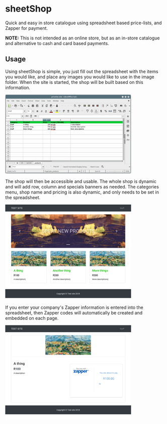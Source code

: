 # sheetShop
Quick and easy in store catalogue using spreadsheet based price-lists, and Zapper for payment.

**NOTE:** This is not intended as an online store, but as an in-store catalogue and alternative to cash and card based payments.

## Usage
Using sheetShop is simple, you just fill out the spreadsheet with the items you would like, and place any images you would like to use in the image folder. When the site is started, the shop will be built based on this information.

<img src="/misc/sheet.png" width="400">

The shop will then be accessible and usable. The whole shop is dynamic and will add row, column and specials banners as needed. The categories menu, shop name and pricing is also dynamic, and only needs to be set in the spreadsheet.

<img src="/misc/list.png" width="400">

If you enter your company's Zapper information is entered into the spreadsheet, then Zapper codes will automatically be created and embedded on each page.

<img src="/misc/item.png" width="400">

